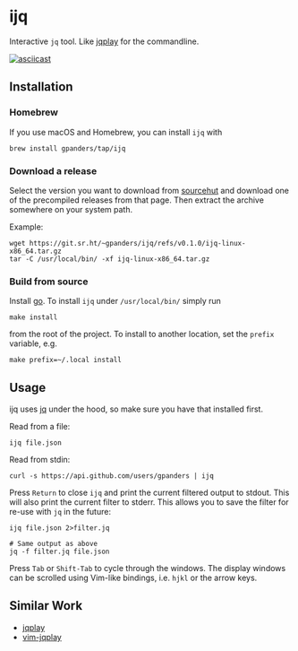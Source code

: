 ijq
===

Interactive `jq` tool. Like [jqplay][] for the commandline.

[![asciicast](https://asciinema.org/a/333292.svg)](https://asciinema.org/a/333292)

[jqplay]: https://jqplay.org

Installation
------------

### Homebrew

If you use macOS and Homebrew, you can install `ijq` with

    brew install gpanders/tap/ijq

### Download a release

Select the version you want to download from [sourcehut][] and download one of
the precompiled releases from that page. Then extract the archive somewhere on
your system path.

Example:

    wget https://git.sr.ht/~gpanders/ijq/refs/v0.1.0/ijq-linux-x86_64.tar.gz
    tar -C /usr/local/bin/ -xf ijq-linux-x86_64.tar.gz

[sourcehut]: https://git.sr.ht/~gpanders/ijq/refs

### Build from source

Install [go][]. To install `ijq` under `/usr/local/bin/` simply run

    make install

from the root of the project. To install to another location, set the `prefix`
variable, e.g.

    make prefix=~/.local install

[go]: https://golang.org/dl/

Usage
-----

ijq uses [jq][] under the hood, so make sure you have that installed first.

Read from a file:

    ijq file.json

Read from stdin:

    curl -s https://api.github.com/users/gpanders | ijq

Press `Return` to close `ijq` and print the current filtered output to stdout.
This will also print the current filter to stderr. This allows you to save the
filter for re-use with `jq` in the future:

    ijq file.json 2>filter.jq

    # Same output as above
    jq -f filter.jq file.json

Press `Tab` or `Shift-Tab` to cycle through the windows. The display windows
can be scrolled using Vim-like bindings, i.e. `hjkl` or the arrow keys.

[jq]: https://stedolan.github.io/jq/

Similar Work
------------

- [jqplay][]
- [vim-jqplay][]

[vim-jqplay]: https://github.com/bfrg/vim-jqplay
